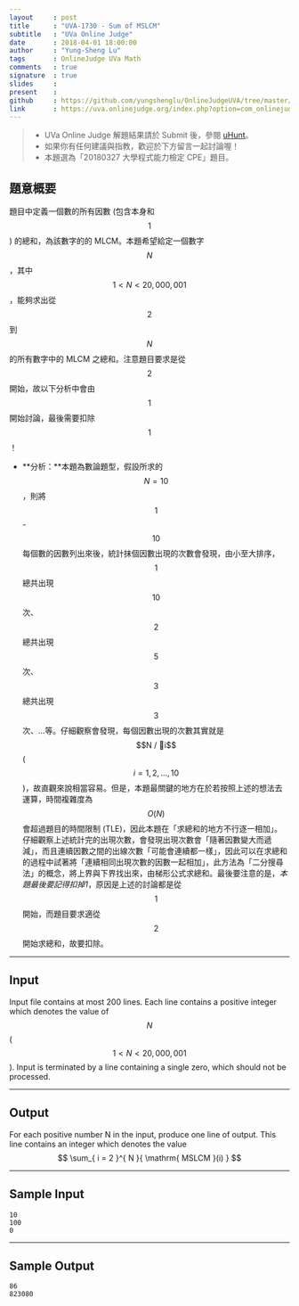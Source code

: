 ```yaml
---
layout     : post
title      : "UVA-1730 - Sum of MSLCM"
subtitle   : "UVa Online Judge"
date       : 2018-04-01 18:00:00
author     : "Yung-Sheng Lu"
tags       : OnlineJudge UVa Math
comments   : true
signature  : true
slides     : 
present    :
github     : https://github.com/yungshenglu/OnlineJudgeUVA/tree/master/UVA-1730
link       : https://uva.onlinejudge.org/index.php?option=com_onlinejudge&Itemid=8&page=show_problem&category=&problem=4926&mosmsg=Submission+received+with+ID+21077134
---
```


> * UVa Online Judge 解題結果請於 Submit 後，參閱 [uHunt](https://uhunt.onlinejudge.org/)。
> * 如果你有任何建議與指教，歡迎於下方留言一起討論喔！
> * 本題選為「20180327 大學程式能力檢定 CPE」題目。

## 題意概要

題目中定義一個數的所有因數 (包含本身和 $$1$$) 的總和，為該數字的的 MLCM。本題希望給定一個數字 $$N$$，其中 $$1 < N < 20,000,001$$，能夠求出從 $$2$$ 到 $$N$$ 的所有數字中的 MLCM 之總和。注意題目要求是從 $$2$$ 開始，故以下分析中會由 $$1$$ 開始討論，最後需要扣除 $$1$$！

* **分析：**本題為數論題型，假設所求的 $$N = 10$$，則將 $$1$$ - $$10$$ 每個數的因數列出來後，統計抹個因數出現的次數會發現，由小至大排序，$$1$$ 總共出現 $$10$$ 次、$$2$$ 總共出現 $$5$$ 次、$$3$$ 總共出現 $$3$$ 次、...等。仔細觀察會發現，每個因數出現的次數其實就是 $$N / i$$ ($$i = 1, 2, ..., 10$$)，故直觀來說相當容易。但是，本題最關鍵的地方在於若按照上述的想法去運算，時間複雜度為 $$O(N)$$ 會超過題目的時間限制 (TLE)，因此本題在「求總和的地方不行逐一相加」。仔細觀察上述統計完的出現次數，會發現出現次數會「隨著因數變大而遞減」，而且連續因數之間的出線次數「可能會連續都一樣」，因此可以在求總和的過程中試著將「連續相同出現次數的因數一起相加」，此方法為「二分搜尋法」的概念，將上界與下界找出來，由梯形公式求總和。最後要注意的是，*本題最後要記得扣掉1*，原因是上述的討論都是從 $$1$$ 開始，而題目要求適從 $$2$$ 開始求總和，故要扣除。

---
## Input

Input file contains at most 200 lines. Each line contains a positive integer which denotes the value of $$N$$ ($$1 < N < 20,000,001$$). Input is terminated by a line containing a single zero, which should not be processed.

---
## Output

For each positive number N in the input, produce one line of output. This line contains an integer which denotes the value 
$$ 
\sum_{ i = 2 }^{ N }{ \mathrm{ MSLCM }(i) } 
$$

---
## Sample Input

```
10
100
0
```

---
## Sample Output

```
86
823080
```